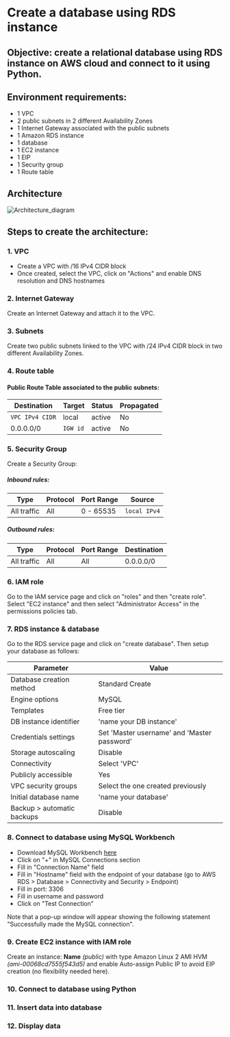 # Create a database using RDS instance

## Objective: create a relational database using RDS instance on AWS cloud and connect to it using Python.

## Environment requirements:
- 1 VPC
- 2 public subnets in 2 different Availability Zones
- 1 Internet Gateway associated with the public subnets
- 1 Amazon RDS instance
- 1 database
- 1 EC2 instance
- 1 EIP
- 1 Security group
- 1 Route table

## Architecture
![Architecture_diagram](https://github.com/lisakoppe/AWS-Cloud_architecture/blob/master/AWS_Database/Screenshots/Architecture_diagram.png)

## Steps to create the architecture:
### 1. VPC
- Create a VPC with <IP>/16 IPv4 CIDR block
- Once created, select the VPC, click on "Actions" and enable DNS resolution and DNS hostnames

### 2. Internet Gateway
Create an Internet Gateway and attach it to the VPC.

### 3. Subnets
Create two public subnets linked to the VPC with <IP>/24 IPv4 CIDR block in two different Availability Zones.

### 4. Route table
#### Public Route Table associated to the public subnets:

| Destination        | Target                 | Status   | Propagated  |      
| ------------------ | ---------------------- | -------- | ----------- |
| `VPC IPv4 CIDR`    | local                  | active   | No          |
| 0.0.0.0/0          | `IGW id`               | active   | No          |

### 5. Security Group
Create a Security Group:
##### Inbound rules:
| Type            | Protocol   | Port Range  | Source             |
| --------------- | ---------- | ----------- | ------------------ |
| All traffic     | All        | 0 - 65535   | `local IPv4`       |

##### Outbound rules:
| Type            | Protocol   | Port Range  | Destination        |
| --------------- | ---------- | ----------- | ------------------ |
| All traffic     | All        | All         | 0.0.0.0/0          |

### 6. IAM role
Go to the IAM service page and click on "roles" and then "create role".
Select "EC2 instance" and then select "Administrator Access" in the permissions policies tab.

### 7. RDS instance & database
Go to the RDS service page and click on "create database".
Then setup your database as follows:

| Parameter                    | Value                                       |
| ---------------------------- | ------------------------------------------- |
| Database creation method     | Standard Create                             |
| Engine options               | MySQL                                       |
| Templates                    | Free tier                                   |
| DB instance identifier       | 'name your DB instance'                     |
| Credentials settings         | Set 'Master username' and 'Master password' |
| Storage autoscaling          | Disable                                     |
| Connectivity                 | Select 'VPC'                                |
| Publicly accessible          | Yes                                         |
| VPC security groups          | Select the one created previously           |
| Initial database name        | 'name your database'                        |
| Backup > automatic backups   | Disable                                     |

### 8. Connect to database using MySQL Workbench
- Download MySQL Workbench [here](https://www.mysql.com/products/workbench/)
- Click on "+" in MySQL Connections section
- Fill in "Connection Name" field
- Fill in "Hostname" field with the endpoint of your database (go to AWS RDS > Database > Connectivity and Security > Endpoint)
- Fill in port: 3306
- Fill in username and password
- Click on "Test Connection"

Note that a pop-up window will appear showing the following statement "Successfully made the MySQL connection".

### 9. Create EC2 instance with IAM role
Create an instance: **Name** *(public)* with type Amazon Linux 2 AMI HVM *(ami-00068cd7555f543d5)* and enable Auto-assign Public IP to avoid EIP creation (no flexibility needed here).

### 10. Connect to database using Python

### 11. Insert data into database

### 12. Display data
